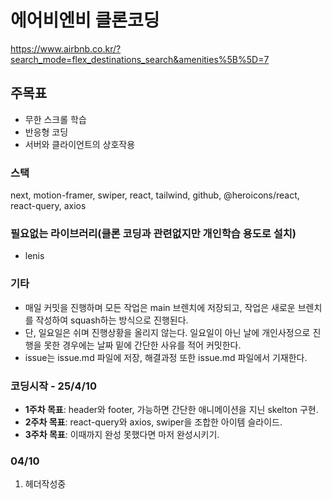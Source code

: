 # 에어비엔비 클론코딩

https://www.airbnb.co.kr/?search_mode=flex_destinations_search&amenities%5B%5D=7

## 주목표

- 무한 스크롤 학습
- 반응형 코딩
- 서버와 클라이언트의 상호작용

### 스택

next, motion-framer, swiper, react, tailwind, github, @heroicons/react, react-query, axios

### 필요없는 라이브러리(클론 코딩과 관련없지만 개인학습 용도로 설치)

- lenis

### 기타

- 매일 커밋을 진행하며 모든 작업은 main 브렌치에 저장되고, 작업은 새로운 브렌치를 작성하여 squash하는 방식으로 진행된다.
- 단, 일요일은 쉬며 진행상황을 올리지 않는다. 일요일이 아닌 날에 개인사정으로 진행을 못한 경우에는 날짜 밑에 간단한 사유를 적어 커밋한다.
- issue는 issue.md 파일에 저장, 해결과정 또한 issue.md 파일에서 기재한다.

### 코딩시작 - 25/4/10

- **1주차 목표**: header와 footer, 가능하면 간단한 애니메이션을 지닌 skelton 구현.
- **2주차 목표**: react-query와 axios, swiper을 조합한 아이템 슬라이드.
- **3주차 목표**: 이때까지 완성 못했다면 마저 완성시키기.

### 04/10

1. 헤더작성중
